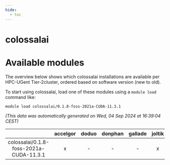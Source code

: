 ```yaml
---
hide:
  - toc
---
```


colossalai
==========

# Available modules


The overview below shows which colossalai installations are available per HPC-UGent Tier-2cluster, ordered based on software version (new to old).

To start using colossalai, load one of these modules using a `module load` command like:

```shell
module load colossalai/0.1.8-foss-2021a-CUDA-11.3.1
```

*(This data was automatically generated on Wed, 04 Sep 2024 at 16:39:04 CEST)*  

| |accelgor|doduo|donphan|gallade|joltik|shinx|skitty|
| :---: | :---: | :---: | :---: | :---: | :---: | :---: | :---: |
|colossalai/0.1.8-foss-2021a-CUDA-11.3.1|x|-|-|-|x|-|-|
